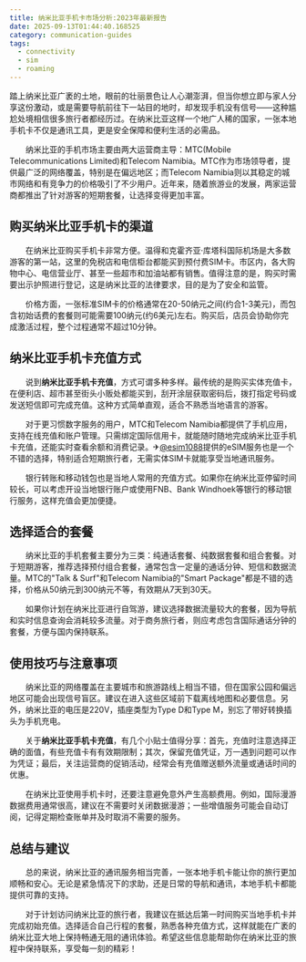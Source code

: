 ```yaml
---
title: 纳米比亚手机卡市场分析:2023年最新报告
date: 2025-09-13T01:44:40.168525
category: communication-guides
tags:
  - connectivity
  - sim
  - roaming
---
```


踏上纳米比亚广袤的土地，眼前的壮丽景色让人心潮澎湃，但当你想立即与家人分享这份激动，或是需要导航前往下一站目的地时，却发现手机没有信号——这种尴尬处境相信很多旅行者都经历过。在纳米比亚这样一个地广人稀的国家，一张本地手机卡不仅是通讯工具，更是安全保障和便利生活的必需品。

　　纳米比亚的手机市场主要由两大运营商主导：MTC(Mobile Telecommunications Limited)和Telecom Namibia。MTC作为市场领导者，提供最广泛的网络覆盖，特别是在偏远地区；而Telecom Namibia则以其稳定的城市网络和有竞争力的价格吸引了不少用户。近年来，随着旅游业的发展，两家运营商都推出了针对游客的短期套餐，让选择变得更加丰富。

## 购买纳米比亚手机卡的渠道

　　在纳米比亚购买手机卡非常方便。温得和克霍齐亚·库塔科国际机场是大多数游客的第一站，这里的免税店和电信柜台都能买到预付费SIM卡。市区内，各大购物中心、电信营业厅、甚至一些超市和加油站都有销售。值得注意的是，购买时需要出示护照进行登记，这是纳米比亚的法律要求，目的是为了安全和监管。

　　价格方面，一张标准SIM卡的价格通常在20-50纳元之间(约合1-3美元)，而包含初始话费的套餐则可能需要100纳元(约6美元)左右。购买后，店员会协助你完成激活过程，整个过程通常不超过10分钟。

## 纳米比亚手机卡充值方式

　　说到**纳米比亚手机卡充值**，方式可谓多种多样。最传统的是购买实体充值卡，在便利店、超市甚至街头小贩处都能买到，刮开涂层获取密码后，拨打指定号码或发送短信即可完成充值。这种方式简单直观，适合不熟悉当地语言的游客。

　　对于更习惯数字服务的用户，MTC和Telecom Namibia都提供了手机应用，支持在线充值和账户管理。只需绑定国际信用卡，就能随时随地完成纳米比亚手机卡充值，还能实时查看余额和消费记录。✈[@esim1088](https://t.me/s/esim1088)提供的eSIM服务也是一个不错的选择，特别适合短期旅行者，无需实体SIM卡就能享受当地通讯服务。

　　银行转账和移动钱包也是当地人常用的充值方式。如果你在纳米比亚停留时间较长，可以考虑开设当地银行账户或使用FNB、Bank Windhoek等银行的移动银行服务，这样充值会更加便捷。

## 选择适合的套餐

　　纳米比亚的手机套餐主要分为三类：纯通话套餐、纯数据套餐和组合套餐。对于短期游客，推荐选择预付组合套餐，通常包含一定量的通话分钟、短信和数据流量。MTC的"Talk & Surf"和Telecom Namibia的"Smart Package"都是不错的选择，价格从50纳元到300纳元不等，有效期从7天到30天。

　　如果你计划在纳米比亚进行自驾游，建议选择数据流量较大的套餐，因为导航和实时信息查询会消耗较多流量。对于商务旅行者，则应考虑包含国际通话分钟的套餐，方便与国内保持联系。

## 使用技巧与注意事项

　　纳米比亚的网络覆盖在主要城市和旅游路线上相当不错，但在国家公园和偏远地区可能会出现信号盲区。建议在进入这些区域前下载离线地图和必要信息。另外，纳米比亚的电压是220V，插座类型为Type D和Type M，别忘了带好转换插头为手机充电。

　　关于**纳米比亚手机卡充值**，有几个小贴士值得分享：首先，充值时注意选择正确的面值，有些充值卡有有效期限制；其次，保留充值凭证，万一遇到问题可以作为凭证；最后，关注运营商的促销活动，经常会有充值赠送额外流量或通话时间的优惠。

　　在纳米比亚使用手机卡时，还要注意避免意外产生高额费用。例如，国际漫游数据费用通常很高，建议在不需要时关闭数据漫游；一些增值服务可能会自动订阅，记得定期检查账单并及时取消不需要的服务。

## 总结与建议

　　总的来说，纳米比亚的通讯服务相当完善，一张本地手机卡能让你的旅行更加顺畅和安心。无论是紧急情况下的求助，还是日常的导航和通讯，本地手机卡都能提供可靠的支持。

　　对于计划访问纳米比亚的旅行者，我建议在抵达后第一时间购买当地手机卡并完成初始充值。选择适合自己行程的套餐，熟悉各种充值方式，这样就能在广袤的纳米比亚大地上保持畅通无阻的通讯体验。希望这些信息能帮助你在纳米比亚的旅程中保持联系，享受每一刻的精彩！